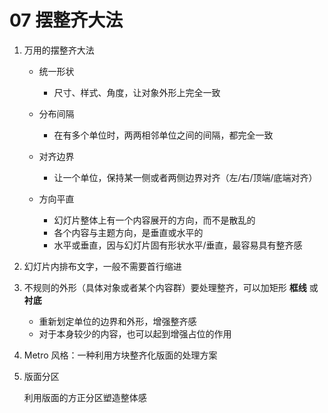 # 07  摆整齐大法

1. 万用的摆整齐大法

   - 统一形状
     - 尺寸、样式、角度，让对象外形上完全一致

   - 分布间隔
     - 在有多个单位时，两两相邻单位之间的间隔，都完全一致
   - 对齐边界
     - 让一个单位，保持某一侧或者两侧边界对齐（左/右/顶端/底端对齐）
   - 方向平直
     - 幻灯片整体上有一个内容展开的方向，而不是散乱的
     - 各个内容与主题方向，是垂直或水平的
     - 水平或垂直，因与幻灯片固有形状水平/垂直，最容易具有整齐感

2. 幻灯片内排布文字，一般不需要首行缩进

3. 不规则的外形（具体对象或者某个内容群）要处理整齐，可以加矩形 **框线** 或 **衬底** 

   - 重新划定单位的边界和外形，增强整齐感
   - 对于本身较少的内容，也可以起到增强占位的作用

4. Metro 风格：一种利用方块整齐化版面的处理方案

5. 版面分区

   利用版面的方正分区塑造整体感